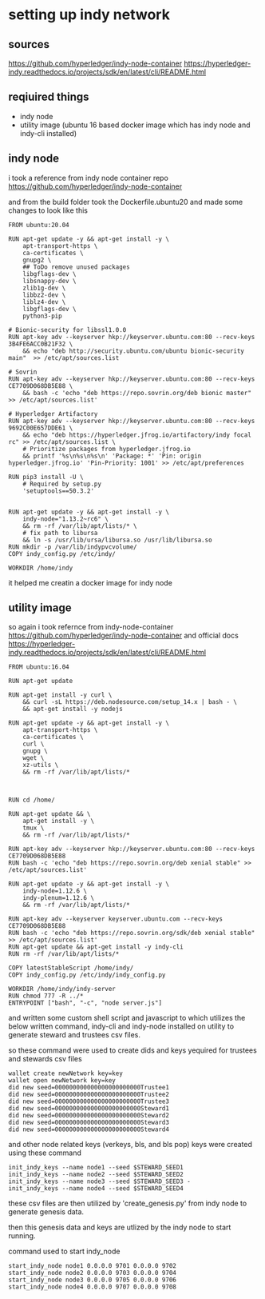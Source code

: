 # setting up indy network
## sources
https://github.com/hyperledger/indy-node-container
https://hyperledger-indy.readthedocs.io/projects/sdk/en/latest/cli/README.html

## reqiuired things
   * indy node 
   * utility image (ubuntu 16 based docker image which has indy node and indy-cli installed)

## indy node

i took a reference from indy node container repo https://github.com/hyperledger/indy-node-container

and from the build folder took the Dockerfile.ubuntu20 and made some changes to look like this

``` 
FROM ubuntu:20.04

RUN apt-get update -y && apt-get install -y \
    apt-transport-https \
    ca-certificates \
    gnupg2 \
    ## ToDo remove unused packages
    libgflags-dev \
    libsnappy-dev \
    zlib1g-dev \
    libbz2-dev \
    liblz4-dev \
    libgflags-dev \
    python3-pip

# Bionic-security for libssl1.0.0
RUN apt-key adv --keyserver hkp://keyserver.ubuntu.com:80 --recv-keys 3B4FE6ACC0B21F32 \
    && echo "deb http://security.ubuntu.com/ubuntu bionic-security main"  >> /etc/apt/sources.list

# Sovrin
RUN apt-key adv --keyserver hkp://keyserver.ubuntu.com:80 --recv-keys CE7709D068DB5E88 \
    && bash -c 'echo "deb https://repo.sovrin.org/deb bionic master" >> /etc/apt/sources.list'

# Hyperledger Artifactory
RUN apt-key adv --keyserver hkp://keyserver.ubuntu.com:80 --recv-keys 9692C00E657DDE61 \
    && echo "deb https://hyperledger.jfrog.io/artifactory/indy focal rc" >> /etc/apt/sources.list \
    # Prioritize packages from hyperledger.jfrog.io
    && printf '%s\n%s\n%s\n' 'Package: *' 'Pin: origin hyperledger.jfrog.io' 'Pin-Priority: 1001' >> /etc/apt/preferences

RUN pip3 install -U \
    # Required by setup.py
    'setuptools==50.3.2'


RUN apt-get update -y && apt-get install -y \
    indy-node="1.13.2~rc6" \
    && rm -rf /var/lib/apt/lists/* \
    # fix path to libursa
    && ln -s /usr/lib/ursa/libursa.so /usr/lib/libursa.so
RUN mkdir -p /var/lib/indypvcvolume/
COPY indy_config.py /etc/indy/

WORKDIR /home/indy
```

it helped me creatin a docker image for indy node 

## utility image

so again i took refernce from indy-node-container https://github.com/hyperledger/indy-node-container and official docs https://hyperledger-indy.readthedocs.io/projects/sdk/en/latest/cli/README.html

``` 
FROM ubuntu:16.04

RUN apt-get update

RUN apt-get install -y curl \
    && curl -sL https://deb.nodesource.com/setup_14.x | bash - \
    && apt-get install -y nodejs

RUN apt-get update -y && apt-get install -y \
    apt-transport-https \
    ca-certificates \
    curl \
    gnupg \
    wget \
    xz-utils \
    && rm -rf /var/lib/apt/lists/*



RUN cd /home/

RUN apt-get update && \
    apt-get install -y \
    tmux \
    && rm -rf /var/lib/apt/lists/*

RUN apt-key adv --keyserver hkp://keyserver.ubuntu.com:80 --recv-keys CE7709D068DB5E88
RUN bash -c 'echo "deb https://repo.sovrin.org/deb xenial stable" >> /etc/apt/sources.list'

RUN apt-get update -y && apt-get install -y \
    indy-node=1.12.6 \
    indy-plenum=1.12.6 \
    && rm -rf /var/lib/apt/lists/*

RUN apt-key adv --keyserver keyserver.ubuntu.com --recv-keys CE7709D068DB5E88
RUN bash -c 'echo "deb https://repo.sovrin.org/sdk/deb xenial stable" >> /etc/apt/sources.list'
RUN apt-get update && apt-get install -y indy-cli
RUN rm -rf /var/lib/apt/lists/*

COPY latestStableScript /home/indy/
COPY indy_config.py /etc/indy/indy_config.py

WORKDIR /home/indy/indy-server
RUN chmod 777 -R ../*
ENTRYPOINT ["bash", "-c", "node server.js"]
```

and written some custom shell script and javascript to which utilizes the below written command, indy-cli and indy-node installed on utility to generate steward and trustees csv files.

so these command were used to create dids and keys yequired for trustees and stewards csv files

```
wallet create newNetwork key=key
wallet open newNetwork key=key
did new seed=000000000000000000000000Trustee1
did new seed=000000000000000000000000Trustee2
did new seed=000000000000000000000000Trustee3
did new seed=000000000000000000000000Steward1
did new seed=000000000000000000000000Steward2
did new seed=000000000000000000000000Steward3
did new seed=000000000000000000000000Steward4
```

and other node related keys (verkeys, bls, and bls pop) keys were created using these command 

``` 
init_indy_keys --name node1 --seed $STEWARD_SEED1
init_indy_keys --name node2 --seed $STEWARD_SEED2 
init_indy_keys --name node3 --seed $STEWARD_SEED3 -
init_indy_keys --name node4 --seed $STEWARD_SEED4
```


these csv files are then utilized by 'create_genesis.py' from indy node to generate genesis data.


then this genesis data and keys are utlized by the indy node to start running.

command used to start indy_node 

```
start_indy_node node1 0.0.0.0 9701 0.0.0.0 9702
start_indy_node node2 0.0.0.0 9703 0.0.0.0 9704
start_indy_node node3 0.0.0.0 9705 0.0.0.0 9706
start_indy_node node4 0.0.0.0 9707 0.0.0.0 9708
```
